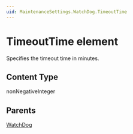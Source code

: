 ```yaml
---
uid: MaintenanceSettings.WatchDog.TimeoutTime
---
```


# TimeoutTime element

Specifies the timeout time in minutes.

## Content Type

nonNegativeInteger

## Parents

[WatchDog](xref:MaintenanceSettings.WatchDog)
